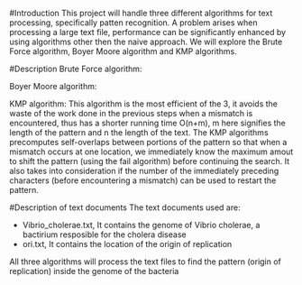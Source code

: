 
#Introduction
This project will handle three different algorithms for text processing, specifically patten recognition.
A problem arises when processing a large text file, performance can be significantly enhanced by using algorithms other then the naive approach.
We will explore the Brute Force algorithm, Boyer Moore algorithm and KMP algorithms.


#Description
Brute Force algorithm:


Boyer Moore algorithm:


KMP algorithm:
This algorithm is the most efficient of the 3, it avoids the waste of the work done in the previous steps when a mismatch is encountered, thus has a shorter running time O(n+m), m here signifies the length of the pattern and n the length of the text. The KMP algorithms precomputes self-overlaps between portions of the pattern so that when a mismatch occurs at one location, we immediately know the maximum amout to shift the pattern (using the fail algorithm) before continuing the search. It also takes into consideration if the number of the immediately preceding characters (before encountering a mismatch) can be used to restart the pattern.


#Description of text documents
The text documents used are:
* Vibrio_cholerae.txt, It contains the genome of Vibrio cholerae, a bactirium resposible for the cholera disease
* ori.txt, It contains the location of the origin of replication

All three algorithms will process the text files to find the pattern (origin of replication) inside the genome of the bacteria


